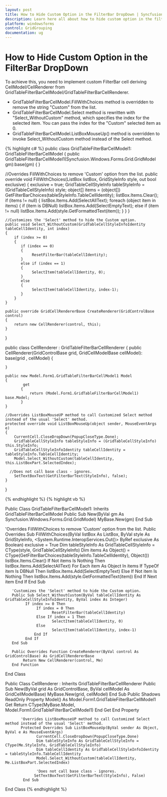 ```yaml
---
layout: post
title: How to Hide Custom Option in the FilterBar DropDown | Syncfusion
description: Learn here all about how to hide custom option in the filterbar dropdown of Syncfusion Windows Forms GridGroupingControl and more.
platform: windowsforms
control: GridGrouping
documentation: ug
---
```


# How to Hide Custom Option in the FilterBar DropDown

To achieve this, you need to implement custom FilterBar cell deriving CellModel/CellRenderer from GridTableFilterBarCellModel/GridTableFilterBarCellRenderer.

* GridTableFilterBarCellModel.FillWithChoices method is overridden to remove the string "Custom" from the list.
* GridTableFilterBarCellModel.Select method is rewritten with "Select_WithoutCustom" method, which specifies the index for the selected item. You can pass the index for the "Custom" selected item as 0.
* GridTableFilterBarCellModel.ListBoxMouseUp() method is overridden to invoke Select_WithoutCustom method instead of the Select method.


 
{% highlight c# %}
public class GridTableFilterBarCellModel1: GridTableFilterBarCellModel
{
    public GridTableFilterBarCellModel1(Syncfusion.Windows.Forms.Grid.GridModel gm):base(gm)
    {
    }

//Overrides FillWithChoices to remove 'Custom' option from the list.
    public override void FillWithChoices(ListBox listBox, GridStyleInfo style, out bool exclusive)
    {
       exclusive = true;
       GridTableCellStyleInfo tableStyleInfo = (GridTableCellStyleInfo) style;
       object[] items = (object[]) GetFilterBarChoices(tableStyleInfo.TableCellIdentity);
       listBox.Items.Clear();
       if (items != null)
       {
            listBox.Items.Add(SelectAllText);
            foreach (object item in items)
            {
                 if (item is DBNull)
                 listBox.Items.Add(SelectEmptyText);
                 else if (item != null)
                 listBox.Items.Add(style.GetFormattedText(item));
            }
       }
    }

	//Customizes the 'Select' method to hide the Custom option.
    public void Select_WithoutCustom(GridTableCellStyleInfoIdentity tableCellIdentity, int index)
    {
        if (index >= 0)
        {
           if (index == 0)
           {
                ResetFilterBar(tableCellIdentity);
           }
           else if (index == 1)
           {
                SelectItem(tableCellIdentity, 0); 
           }
           else
           {
                SelectItem(tableCellIdentity, index-1);
           }
        }
    }

    public override GridCellRendererBase CreateRenderer(GridControlBase control)
    {
        return new CellRenderer(control, this); 
    }
}

public class CellRenderer : GridTableFilterBarCellRenderer
{
    public CellRenderer(GridControlBase grid, GridCellModelBase cellModel): base(grid , cellModel)
    {

    }

    public new Model.Form1.GridTableFilterBarCellModel1 Model
    {
            get
           {
               return (Model.Form1.GridTableFilterBarCellModel1) base.Model;
           }
    }

	//Overrides ListBoxMouseUP method to call Customized Select method instead of the usual 'Select' method.
    protected override void ListBoxMouseUp(object sender, MouseEventArgs e)
    {
        CurrentCell.CloseDropDown(PopupCloseType.Done);
        GridTableCellStyleInfo tableStyleInfo = (GridTableCellStyleInfo) this.StyleInfo;
        GridTableCellStyleInfoIdentity tableCellIdentity = tableStyleInfo.TableCellIdentity;
        Model.Select_WithoutCustom(tableCellIdentity, this.ListBoxPart.SelectedIndex);

	  //Does not call base class - ignores. 
        SetTextBoxText(GetFilterBarText(StyleInfo), false);
    }
}

{% endhighlight  %}
{% highlight vb %}

Public Class GridTableFilterBarCellModel1: Inherits GridTableFilterBarCellModel 
       Public Sub New(ByVal gm As Syncfusion.Windows.Forms.Grid.GridModel) 
            MyBase.New(gm) 
       End Sub 

'Overrides FillWithChoices to remove 'Custom' option from the list.
      Public Overrides Sub FillWithChoices(ByVal listBox As ListBox, ByVal style As GridStyleInfo, &lt;System.Runtime.InteropServices.Out()&gt;     ByRef exclusive As Boolean) 
            exclusive = True 
            Dim tableStyleInfo As GridTableCellStyleInfo = CType(style, GridTableCellStyleInfo) 
            Dim items As Object() = CType(GetFilterBarChoices(tableStyleInfo.TableCellIdentity), Object()) 
            listBox.Items.Clear() 
            If Not items Is Nothing Then 
                  listBox.Items.Add(SelectAllText) 
                  For Each item As Object In items 
                        If TypeOf item Is DBNull Then 
                               listBox.Items.Add(SelectEmptyText) 
                        Else If Not item Is Nothing Then 
                               listBox.Items.Add(style.GetFormattedText(item))
                        End If 
                   Next item 
            End If 
       End Sub
  
	   'Customizes the 'Select' method to hide the Custom option. 
       Public Sub Select_WithoutCustom(ByVal tableCellIdentity As GridTableCellStyleInfoIdentity, ByVal index As Integer) 
             If index >= 0 Then 
                  If index = 0 Then 
                         ResetFilterBar(tableCellIdentity) 
                  Else If index = 1 Then 
                         SelectItem(tableCellIdentity, 0) 
                  Else 
                         SelectItem(tableCellIdentity, index-1) 
                 End If 
             End If 
       End Sub 

       Public Overrides Function CreateRenderer(ByVal control As GridControlBase) As GridCellRendererBase 
            Return New CellRenderer(control, Me) 
       End Function 
End Class 

Public Class CellRenderer : Inherits GridTableFilterBarCellRenderer 
           Public Sub New(ByVal grid As GridControlBase, ByVal cellModel As GridCellModelBase) 
                 MyBase.New(grid, cellModel) 
           End Sub 
           Public Shadows ReadOnly Property Model() As Model.Form1.GridTableFilterBarCellModel1 
              Get 
                    Return CType(MyBase.Model, Model.Form1.GridTableFilterBarCellModel1) 
              End Get 
           End Property 

		   'Overrides ListBoxMouseUP method to call Customized Select method instead of the usual 'Select' method.
           Protected Overrides Sub ListBoxMouseUp(ByVal sender As Object, ByVal e As MouseEventArgs) 
                  CurrentCell.CloseDropDown(PopupCloseType.Done) 
                  Dim tableStyleInfo As GridTableCellStyleInfo = CType(Me.StyleInfo, GridTableCellStyleInfo) 
                  Dim tableCellIdentity As GridTableCellStyleInfoIdentity = tableStyleInfo.TableCellIdentity 
                  Model.Select_WithoutCustom(tableCellIdentity, Me.ListBoxPart.SelectedIndex) 

				  'Does not call base class - ignores. 
                 SetTextBoxText(GetFilterBarText(StyleInfo), False) 
            End Sub 
End Class
{% endhighlight  %}